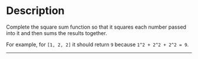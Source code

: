 # Description

Complete the square sum function so that it squares each number passed into it and then sums the results together.

For example, for `[1, 2, 2]` it should return `9` because `1^2 + 2^2 + 2^2 = 9`.

---
